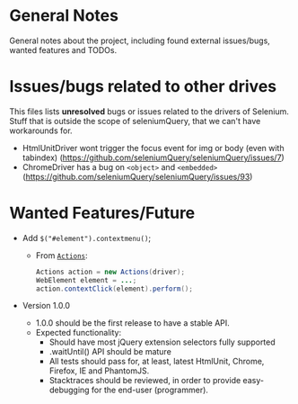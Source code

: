 # General Notes

General notes about the project, including found external issues/bugs, wanted features and TODOs.

# Issues/bugs related to other drives

This files lists **unresolved** bugs or issues related to the drivers of Selenium. Stuff that is outside the scope of seleniumQuery, that we can't have workarounds for.

- HtmlUnitDriver wont trigger the focus event for img or body (even with tabindex) (https://github.com/seleniumQuery/seleniumQuery/issues/7)
- ChromeDriver has a bug on `<object>` and `<embedded>` (https://github.com/seleniumQuery/seleniumQuery/issues/93)

# Wanted Features/Future

- Add `$("#element").contextmenu()`;
    - From [`Actions`](http://selenium.googlecode.com/svn/trunk/docs/api/java/org/openqa/selenium/interactions/Actions.html):

        ```java
        Actions action = new Actions(driver);
        WebElement element = ...;
        action.contextClick(element).perform();
        ```

- Version 1.0.0
    - 1.0.0 should be the first release to have a stable API.
    - Expected functionality:
        - Should have most jQuery extension selectors fully supported
        - .waitUntil() API should be mature
        - All tests should pass for, at least, latest HtmlUnit, Chrome, Firefox, IE and PhantomJS.
        - Stacktraces should be reviewed, in order to provide easy-debugging for the end-user (programmer).
